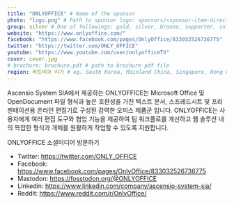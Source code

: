 ```yaml
---
title: "ONLYOFFICE" # Name of the sponsor
photo: "logo.png" # Path to sponsor logo: sponsors/<sponsor-item-directory>/logo.png
group: silver # One of followings: gold, silver, bronze, supporter, infra, record, videoi18n, swag, partner
website: "https://www.onlyoffice.com/"
facebook: "https://www.facebook.com/pages/OnlyOffice/833032526736775"
twitter: "https://twitter.com/ONLY_OFFICE"
youtube: "https://www.youtube.com/user/onlyofficeTV"
cover: cover.jpg
# brochure: brochure.pdf # path to brochure pdf file
region: 라트비아 리가 # eg. South Korea, Mainland China, Singapore, Hong Kong, Taiwan ...
---
```

Ascensio System SIA에서 제공하는 ONLYOFFICE는 Microsoft Office 및 OpenDocument 파일 형식과 높은 호환성을 가진 텍스트 문서, 스프레드시트 및 프리젠테이션용 온라인 편집기로 구성된 강력한 오피스 제품군 입니다. ONLYOFFICE는 사용자에게 여러 편집 도구와 협업 기능을 제공하여 팀 워크플로를 개선하고 웹 솔루션 내의 복잡한 형식과 개체를 원활하게 작업할 수 있도록 지원합니다.

ONLYOFFICE 소셜미디어 방문하기
- Twitter: https://twitter.com/ONLY_OFFICE
- Facebook: https://www.facebook.com/pages/OnlyOffice/833032526736775
- Mastodon: https://fosstodon.org/@ONLYOFFICE
- Linkedin: https://www.linkedin.com/company/ascensio-system-sia/
- Reddit: https://www.reddit.com/r/OnlyOffice/